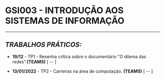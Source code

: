 # GSI003 - INTRODUÇÃO AOS SISTEMAS DE INFORMAÇÃO
---
## ***TRABALHOS PRÁTICOS:***

  - **19/12** - TP1 - Resenha crítica sobre o documentário "O dilema das redes".**(TEAMS)** [ -- ]

  - **13/01/2022** - TP2 - Carreiras na área de computação. **(TEAMS)** [ -- ]